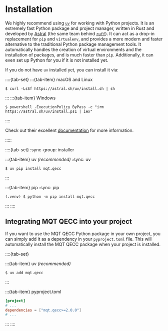 # Installation

We highly recommend using [`uv`](https://docs.astral.sh/uv/) for working with Python projects.
It is an extremely fast Python package and project manager, written in Rust and developed by [Astral](https://astral.sh/) (the same team behind [`ruff`](https://docs.astral.sh/ruff/)).
It can act as a drop-in replacement for `pip` and `virtualenv`, and provides a more modern and faster alternative to the traditional Python package management tools.
It automatically handles the creation of virtual environments and the installation of packages, and is much faster than `pip`.
Additionally, it can even set up Python for you if it is not installed yet.

If you do not have `uv` installed yet, you can install it via:

::::{tab-set}
:::{tab-item} macOS and Linux

```console
$ curl -LsSf https://astral.sh/uv/install.sh | sh
```

:::
:::{tab-item} Windows

```console
$ powershell -ExecutionPolicy ByPass -c "irm https://astral.sh/uv/install.ps1 | iex"
```

::::

Check out their excellent [documentation](https://docs.astral.sh/uv/) for more information.

:::::

::::{tab-set}
:sync-group: installer

:::{tab-item} uv _(recommended)_
:sync: uv

```console
$ uv pip install mqt.qecc
```

:::

:::{tab-item} pip
:sync: pip

```console
(.venv) $ python -m pip install mqt.qecc
```

:::
::::

## Integrating MQT QECC into your project

If you want to use the MQT QECC Python package in your own project, you can simply add it as a dependency in your `pyproject.toml` file.
This will automatically install the MQT QECC package when your project is installed.

::::{tab-set}

:::{tab-item} uv _(recommended)_

```console
$ uv add mqt.qecc
```

:::

:::{tab-item} pyproject.toml

```toml
[project]
# ...
dependencies = ["mqt.qecc>=2.0.0"]
# ...
```

:::
::::
